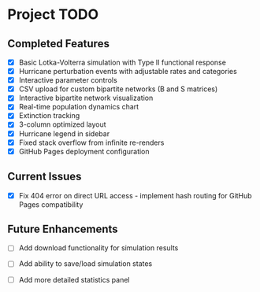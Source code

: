 # Project TODO

## Completed Features
- [x] Basic Lotka-Volterra simulation with Type II functional response
- [x] Hurricane perturbation events with adjustable rates and categories
- [x] Interactive parameter controls
- [x] CSV upload for custom bipartite networks (B and S matrices)
- [x] Interactive bipartite network visualization
- [x] Real-time population dynamics chart
- [x] Extinction tracking
- [x] 3-column optimized layout
- [x] Hurricane legend in sidebar
- [x] Fixed stack overflow from infinite re-renders
- [x] GitHub Pages deployment configuration

## Current Issues
- [x] Fix 404 error on direct URL access - implement hash routing for GitHub Pages compatibility

## Future Enhancements
- [ ] Add download functionality for simulation results
- [ ] Add ability to save/load simulation states
- [ ] Add more detailed statistics panel

